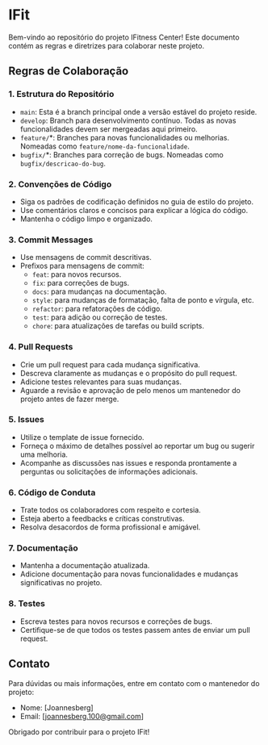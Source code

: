 # IFit

Bem-vindo ao repositório do projeto IFitness Center! Este documento contém as regras e diretrizes para colaborar neste projeto.

## Regras de Colaboração

### 1. Estrutura do Repositório
- `main`: Esta é a branch principal onde a versão estável do projeto reside.
- `develop`: Branch para desenvolvimento contínuo. Todas as novas funcionalidades devem ser mergeadas aqui primeiro.
- `feature/`*: Branches para novas funcionalidades ou melhorias. Nomeadas como `feature/nome-da-funcionalidade`.
- `bugfix/`*: Branches para correção de bugs. Nomeadas como `bugfix/descricao-do-bug`.

### 2. Convenções de Código
- Siga os padrões de codificação definidos no guia de estilo do projeto.
- Use comentários claros e concisos para explicar a lógica do código.
- Mantenha o código limpo e organizado.

### 3. Commit Messages
- Use mensagens de commit descritivas.
- Prefixos para mensagens de commit:
  - `feat`: para novos recursos.
  - `fix`: para correções de bugs.
  - `docs`: para mudanças na documentação.
  - `style`: para mudanças de formatação, falta de ponto e vírgula, etc.
  - `refactor`: para refatorações de código.
  - `test`: para adição ou correção de testes.
  - `chore`: para atualizações de tarefas ou build scripts.

### 4. Pull Requests
- Crie um pull request para cada mudança significativa.
- Descreva claramente as mudanças e o propósito do pull request.
- Adicione testes relevantes para suas mudanças.
- Aguarde a revisão e aprovação de pelo menos um mantenedor do projeto antes de fazer merge.

### 5. Issues
- Utilize o template de issue fornecido.
- Forneça o máximo de detalhes possível ao reportar um bug ou sugerir uma melhoria.
- Acompanhe as discussões nas issues e responda prontamente a perguntas ou solicitações de informações adicionais.

### 6. Código de Conduta
- Trate todos os colaboradores com respeito e cortesia.
- Esteja aberto a feedbacks e críticas construtivas.
- Resolva desacordos de forma profissional e amigável.

### 7. Documentação
- Mantenha a documentação atualizada.
- Adicione documentação para novas funcionalidades e mudanças significativas no projeto.

### 8. Testes
- Escreva testes para novos recursos e correções de bugs.
- Certifique-se de que todos os testes passem antes de enviar um pull request.

## Contato
Para dúvidas ou mais informações, entre em contato com o mantenedor do projeto:

- Nome: [Joannesberg]
- Email: [joannesberg.100@gmail.com]

Obrigado por contribuir para o projeto IFit!

